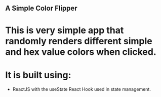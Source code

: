 ## A Simple Color Flipper

# This is very simple app that randomly renders different simple and hex value colors when clicked.
# It is built using:
- ReactJS with the useState React Hook used in state management.